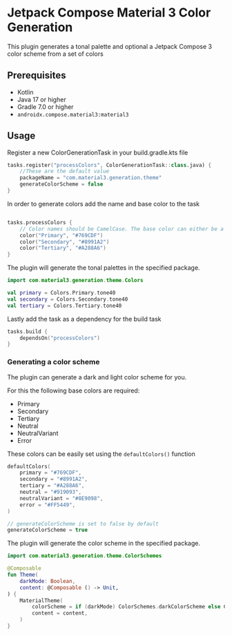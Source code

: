 # Jetpack Compose Material 3 Color Generation

This plugin generates a tonal palette and optional a Jetpack Compose 3 color scheme from a set of colors

## Prerequisites
- Kotlin
- Java 17 or higher
- Gradle 7.0 or higher
- `androidx.compose.material3:material3`

## Usage

Register a new ColorGenerationTask in your build.gradle.kts file

```kotlin
tasks.register("processColors", ColorGenerationTask::class.java) {
    //These are the default value
    packageName = "com.material3.generation.theme"
    generateColorScheme = false
}
```

In order to generate colors add the name and base color to the task

```kotlin

tasks.processColors {
    // Color names should be CamelCase. The base color can either be a hex string or an argb integer
    color("Primary", "#769CDF")
    color("Secondary", "#8991A2")
    color("Tertiary", "#A288A6")
}
```

The plugin will generate the tonal palettes in the specified package.

```kotlin
import com.material3.generation.theme.Colors

val primary = Colors.Primary.tone40
val secondary = Colors.Secondary.tone40
val tertiary = Colors.Tertiary.tone40
```

Lastly add the task as a dependency for the build task

```kotlin
tasks.build {
    dependsOn("processColors")
}
```

### Generating a color scheme

The plugin can generate a dark and light color scheme for you.

For this the following base colors are required:

- Primary
- Secondary
- Tertiary
- Neutral
- NeutralVariant
- Error

These colors can be easily set using the `defaultColors()` function

```kotlin
defaultColors(
    primary = "#769CDF",
    secondary = "#8991A2",
    tertiary = "#A288A6",
    neutral = "#919093",
    neutralVariant = "#8E9098",
    error = "#FF5449",
)

// generateColorScheme is set to false by default
generateColorScheme = true
```

The plugin will generate the color scheme in the specified package.

```kotlin
import com.material3.generation.theme.ColorSchemes

@Composable
fun Theme(
    darkMode: Boolean,
    content: @Composable () -> Unit,
) {
    MaterialTheme(
        colorScheme = if (darkMode) ColorSchemes.darkColorScheme else ColorSchemes.lightColorScheme,
        content = content,
    )
}
```
